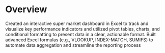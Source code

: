 # Overview
Created an interactive super market dashboard in Excel to track and visualize key performance indicators and utilized pivot tables, charts, and conditional formatting to present data in a clear, actionable format.
Built advanced Excel formulas (e.g., VLOOKUP, INDEX-MATCH, SUMIFS) to automate data aggregation and streamline the reporting process
